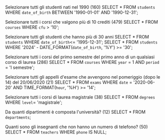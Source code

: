 Selezionare tutti gli studenti nati nel 1990 (160)
SELECT * FROM `students` WHERE `date_of_birth` BETWEEN '1990-01-01' AND '1990-12-31';

Selezionare tutti i corsi che valgono più di 10 crediti (479)
SELECT * FROM `courses` WHERE `cfu` > '10';


Selezionare tutti gli studenti che hanno più di 30 anni
SELECT * FROM `students` WHERE `date_of_birth`<= '1995-12-31';
SELECT * FROM `students` WHERE '2024' - DATE_FORMAT(`date_of_birth`, '%Y') >= '30';

Selezionare tutti i corsi del primo semestre del primo anno di un qualsiasi corso di
laurea (286)
SELECT * FROM `courses` WHERE `year` = 1 AND `period` = 'I semestre';

Selezionare tutti gli appelli d'esame che avvengono nel pomeriggio (dopo le 14) del
20/06/2020 (21)
SELECT * FROM `exams` WHERE `date` = '2020-06-20' AND TIME_FORMAT(`hour`, '%H') >= '14';

Selezionare tutti i corsi di laurea magistrale (38)
SELECT * FROM `degrees` WHERE `level`= 'magistrale';


Da quanti dipartimenti è composta l'università? (12)
SELECT * FROM `departments`;

Quanti sono gli insegnanti che non hanno un numero di telefono? (50)
SELECT * FROM `teachers` WHERE `phone` IS NULL;

